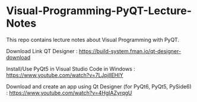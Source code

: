 # Visual-Programming-PyQT-Lecture-Notes
This repo contains lecture notes about Visual Programming with PyQT.



Download Link QT Designer : https://build-system.fman.io/qt-designer-download

Install/Use PyQt5 in Visual Studio Code in Windows : https://www.youtube.com/watch?v=7LJpjIlEHIY

Download and create an app using Qt Designer (for PyQt6, PyQt5, PySide6) : https://www.youtube.com/watch?v=4HgIAZyrqgU
